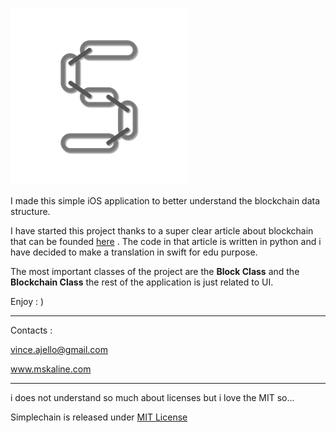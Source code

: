 ![alt text][logo]

I made this simple iOS application to better understand the blockchain data structure.

I have started this project thanks to a super clear article about blockchain that can be founded [here] . The code in that article is written in python and i have decided to make a translation in swift for edu purpose.

The most important classes of the project are the **Block Class** and the **Blockchain Class** the rest of the application is just related to UI.



Enjoy : )

---



Contacts :

vince.ajello@gmail.com

www.mskaline.com

---------

i does not understand so much about licenses but i love the MIT so...

Simplechain is released under  [MIT License](LICENSE)















[logo]: https://github.com/mskappa/SimpleChain/blob/master/icon.png
[here]: https://medium.com/crypto-currently/lets-build-the-tiniest-blockchain-e70965a248b